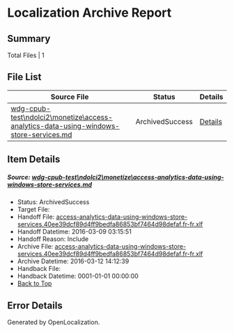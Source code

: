 # <a name='report-top'></a> Localization Archive Report

## Summary
 Total Files | 1

## File List
 Source File | Status | Details 
 ----------- | ------ | ------- 
 [wdg-cpub-test\ndolci2\monetize\access-analytics-data-using-windows-store-services.md](https://github.com/OpenLocalizationOrg/wdg-cpub-test/blob/5907beedcb3d2b1c6838847f2bba92e8c12a1675/wdg-cpub-test/ndolci2/monetize/access-analytics-data-using-windows-store-services.md) | ArchivedSuccess | [Details](#1779c72b90abdc24491febfde59cf75c0affac321432)

## Item Details
##### <a name='1779c72b90abdc24491febfde59cf75c0affac321432'></a> Source: [wdg-cpub-test\ndolci2\monetize\access-analytics-data-using-windows-store-services.md](https://github.com/OpenLocalizationOrg/wdg-cpub-test/blob/5907beedcb3d2b1c6838847f2bba92e8c12a1675/wdg-cpub-test/ndolci2/monetize/access-analytics-data-using-windows-store-services.md)
* Status: ArchivedSuccess
* Target File: 
* Handoff File: [access-analytics-data-using-windows-store-services.40ee39dcf89d4ff9bedfa86853bf7464d98defaf.fr-fr.xlf](https://github.com/OpenLocalizationOrg/olhandoff/blob/49793cfb580064e4e7fda23b84203ddbddecd73e/ol-handoff/OpenLocalizationOrg/wdg-cpub-test.fr-fr/master/access-analytics-data-using-windows-store-services.40ee39dcf89d4ff9bedfa86853bf7464d98defaf.fr-fr.xlf)
* Handoff Datetime: 2016-03-09 03:15:51
* Handoff Reason: Include
* Archive File: [access-analytics-data-using-windows-store-services.40ee39dcf89d4ff9bedfa86853bf7464d98defaf.fr-fr.xlf](https://github.com/OpenLocalizationOrg/olhandoff/blob/f59d89d25d461120859f12b8bad51e049a6100fa/ol-handoff/OpenLocalizationOrg/wdg-cpub-test.fr-fr/master/archive/access-analytics-data-using-windows-store-services.40ee39dcf89d4ff9bedfa86853bf7464d98defaf.fr-fr.xlf)
* Archive Datetime: 2016-03-12 14:12:39
* Handback File: 
* Handback Datetime: 0001-01-01 00:00:00
* [Back to Top](#report-top)


## Error Details

Generated by OpenLocalization.
